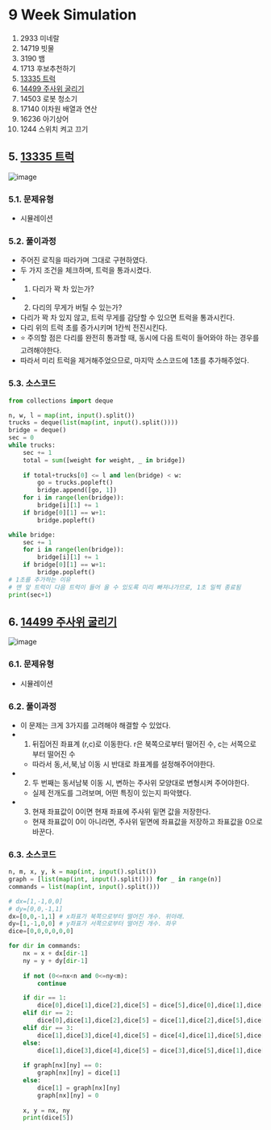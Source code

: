 # 9 Week Simulation

1. 2933 미네랄
2. 14719 빗물
3. 3190 뱀
4. 1713 후보추천하기
5. [13335 트럭](#5-13335-트럭)
6. [14499 주사위 굴리기](#6-14499-주사위-굴리기)
7. 14503 로봇 청소기
8. 17140 이차원 배열과 연산
9. 16236 아기상어
10. 1244 스위치 켜고 끄기

## 5. [13335 트럭](https://www.acmicpc.net/problem/13335)
![image](https://user-images.githubusercontent.com/44918665/132179064-c884a6c0-b746-4fdc-83f3-c8189f2a933c.png)

### 5.1. 문제유형
- 시뮬레이션

### 5.2. 풀이과정
- 주어진 로직을 따라가며 그대로 구현하였다.
- 두 가지 조건을 체크하며, 트럭을 통과시켰다.
- 1. 다리가 꽉 차 있는가?
- 2. 다리의 무게가 버틸 수 있는가?
- 다리가 꽉 차 있지 않고, 트럭 무게를 감당할 수 있으면 트럭을 통과시킨다.
- 다리 위의 트럭 초를 증가시키며 1칸씩 전진시킨다.
- ⭐ 주의할 점은 다리를 완전히 통과할 때, 동시에 다음 트럭이 들어와야 하는 경우를 고려해야한다.
- 따라서 미리 트럭을 제거해주었으므로, 마지막 소스코드에 1초를 추가해주었다.

### 5.3. 소스코드
```python
from collections import deque

n, w, l = map(int, input().split())
trucks = deque(list(map(int, input().split())))
bridge = deque()
sec = 0
while trucks:
    sec += 1
    total = sum([weight for weight, _ in bridge])
    
    if total+trucks[0] <= l and len(bridge) < w:
        go = trucks.popleft()
        bridge.append([go, 1])
    for i in range(len(bridge)):
        bridge[i][1] += 1
    if bridge[0][1] == w+1:
        bridge.popleft()

while bridge:
    sec += 1
    for i in range(len(bridge)):
        bridge[i][1] += 1
    if bridge[0][1] == w+1:
        bridge.popleft()
# 1초를 추가하는 이유
# 맨 앞 트럭이 다음 트럭이 들어 올 수 있도록 미리 빠져나가므로, 1초 일찍 종료됨
print(sec+1)
```

## 6. [14499 주사위 굴리기](https://www.acmicpc.net/problem/14499)
![image](https://user-images.githubusercontent.com/44918665/132179923-07b2d4df-20b9-467d-87a0-541a04d54a64.png)

### 6.1. 문제유형
- 시뮬레이션

### 6.2. 풀이과정
- 이 문제는 크게 3가지를 고려해야 해결할 수 있었다.
- 1. 뒤집어진 좌표계 (r,c)로 이동한다. r은 북쪽으로부터 떨어진 수, c는 서쪽으로부터 떨어진 수
    - 따라서 동,서,북,남 이동 시 반대로 좌표계를 설정해주어야한다.
- 2. 두 번째는 동서남북 이동 시, 변하는 주사위 모양대로 변형시켜 주어야한다.
    - 실제 전개도를 그려보며, 어떤 특징이 있는지 파악했다.
- 3. 현재 좌표값이 0이면 현재 좌표에 주사위 밑면 값을 저장한다.
    - 현재 좌표값이 0이 아니라면, 주사위 밑면에 좌표값을 저장하고 좌표값을 0으로 바꾼다.

### 6.3. 소스코드

```python
n, m, x, y, k = map(int, input().split())
graph = [list(map(int, input().split())) for _ in range(n)]
commands = list(map(int, input().split()))

# dx=[1,-1,0,0]
# dy=[0,0,-1,1]
dx=[0,0,-1,1] # x좌표가 북쪽으로부터 떨어진 개수. 위아래. 
dy=[1,-1,0,0] # y좌표가 서쪽으로부터 떨어진 개수. 좌우
dice=[0,0,0,0,0,0]

for dir in commands:
    nx = x + dx[dir-1]
    ny = y + dy[dir-1]
    
    if not (0<=nx<n and 0<=ny<m):
        continue

    if dir == 1:
        dice[0],dice[1],dice[2],dice[5] = dice[5],dice[0],dice[1],dice[2]
    elif dir == 2:
        dice[0],dice[1],dice[2],dice[5] = dice[1],dice[2],dice[5],dice[0]
    elif dir == 3:
        dice[1],dice[3],dice[4],dice[5] = dice[4],dice[1],dice[5],dice[3]
    else:
        dice[1],dice[3],dice[4],dice[5] = dice[3],dice[5],dice[1],dice[4]
    
    if graph[nx][ny] == 0:
        graph[nx][ny] = dice[1]
    else:
        dice[1] = graph[nx][ny]
        graph[nx][ny] = 0
    
    x, y = nx, ny
    print(dice[5])

```
